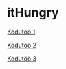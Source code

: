 itHungry
========

<a href="https://github.com/aomaesalu/itHungry/wiki/Kodut%C3%B6%C3%B6-1">Kodutöö 1</a>

<a href="https://github.com/aomaesalu/itHungry/wiki/Kodut%C3%B6%C3%B6-2">Kodutöö 2</a>

<a href="https://github.com/aomaesalu/itHungry/tree/homework_3">Kodutöö 3</a>
